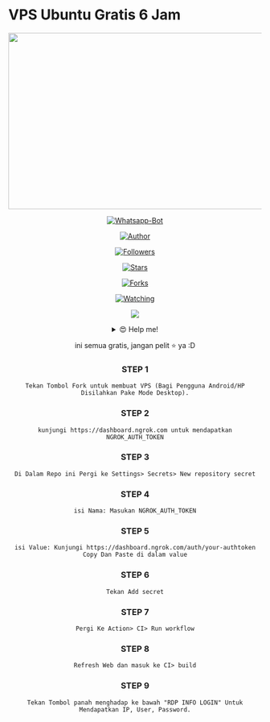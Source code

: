 # VPS Ubuntu Gratis 6 Jam

<img src="https://github.com/AdityaGans2542/AdityaVPS/blob/main/wm.png" width=750 height="350" align="center">

<center>

<p align="center">

<a href="#"><img title="Whatsapp-Bot" src="https://img.shields.io/badge/AdityaVPS-green?colorA=%23ff0000&colorB=%23017e40&style=for-the-badge"></a>

</p>

<p align="center">

<a href="https://github.com/AdityaGans2642"><img title="Author" src="https://img.shields.io/badge/AUTHOR-ADITYA-orange.svg?style=for-the-badge&logo=github"></a>

</p>

<p align="center">

<a href="https://github.com/AdityaGans2542/followers"><img title="Followers" src="https://img.shields.io/github/followers/AdityaGans2542?color=blue&style=flat-square"></a>

<a href="https://github.com/AdityaGans2542/AdityaRDP/stargazers/"><img title="Stars" src="https://img.shields.io/github/stars/AdityaGans2542/AdityaRDP?color=red&style=flat-square"></a>

<a href="https://github.com/AdityaGans2542/AdityaRDP/network/members"><img title="Forks" src="https://img.shields.io/github/forks/AdityaGans2542/AdityaRDP?color=red&style=flat-square"></a>

<a href="https://github.com/AdityaGans2542/AdityaRDP/watchers"><img title="Watching" src="https://img.shields.io/github/watchers/AdityaGans2542/AdityaRDP?label=Watchers&color=blue&style=flat-square"></a>

<a href="https://hits.seeyoufarm.com"><img src="https://hits.seeyoufarm.com/api/count/incr/badge.svg?url=https%3A%2F%2Fgithub.com%2FAdityaGans2542%2FAdityaRDP&count_bg=%2379C83D&title_bg=%23555555&icon=probot.svg&icon_color=%2300FF6D&title=hits&edge_flat=false"/></a>

</p>

<details>

 <summary>😍 Help me!</summary>

 

 [TRAKTEER](https://trakteer.id/aditya2542)

 

</details>

ini semua gratis, jangan pelit ⭐️ ya :D

### STEP 1

```Tekan Tombol Fork untuk membuat VPS (Bagi Pengguna Android/HP Disilahkan Pake Mode Desktop).```

### STEP 2

```kunjungi https://dashboard.ngrok.com untuk mendapatkan NGROK_AUTH_TOKEN```

### STEP 3

```Di Dalam Repo ini Pergi ke Settings> Secrets> New repository secret```

### STEP 4

```isi Nama: Masukan NGROK_AUTH_TOKEN```

### STEP 5

```isi Value: Kunjungi https://dashboard.ngrok.com/auth/your-authtoken Copy Dan Paste di dalam value```

### STEP 6

```Tekan Add secret```

### STEP 7

```Pergi Ke Action> CI> Run workflow```

### STEP 8

```Refresh Web dan masuk ke CI> build```

### STEP 9

```Tekan Tombol panah menghadap ke bawah "RDP INFO LOGIN" Untuk Mendapatkan IP, User, Password.```
